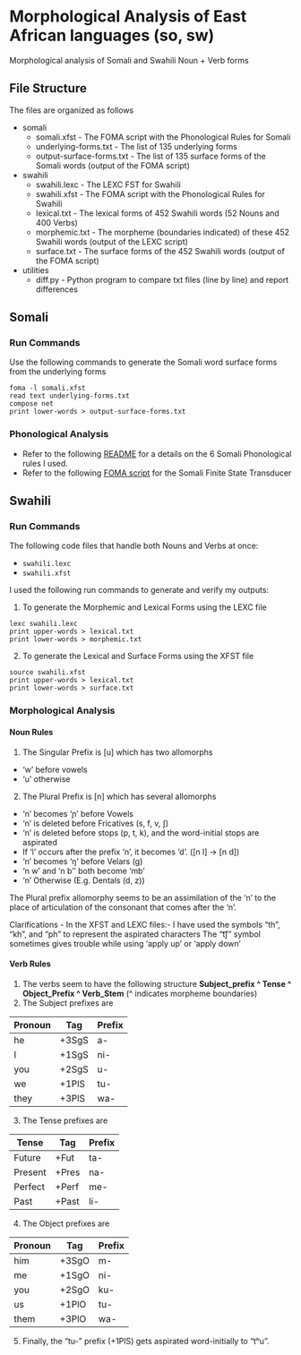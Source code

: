 # Morphological Analysis of East African languages (so, sw)
Morphological analysis of Somali and Swahili Noun + Verb forms

## File Structure

The files are organized as follows
* somali
  * somali.xfst - The FOMA script with the Phonological Rules for Somali
  * underlying-forms.txt - The list of 135 underlying forms
  * output-surface-forms.txt - The list of 135 surface forms of the Somali words (output of the FOMA script)
* swahili
  * swahili.lexc - The LEXC FST for Swahili
  * swahili.xfst - The FOMA script with the Phonological Rules for Swahili
  * lexical.txt - The lexical forms of 452 Swahili words (52 Nouns and 400 Verbs)
  * morphemic.txt - The morpheme (boundaries indicated) of these 452 Swahili words (output of the LEXC script)
  * surface.txt - The surface forms of the 452 Swahili words (output of the FOMA script)
* utilities
  * diff.py - Python program to compare txt files (line by line) and report differences
 






## Somali

### Run Commands
Use the following commands to generate the Somali word surface forms from the underlying forms
```
foma -l somali.xfst
read text underlying-forms.txt
compose net
print lower-words > output-surface-forms.txt
```

### Phonological Analysis
- Refer to the following [README](https://github.com/Aadit3003/fst-noun-verb-sw-so/tree/c43d6eeb1d84769d7dd163b3532fdba53af3e3b7/somali) for a details on the 6 Somali Phonological rules I used.
- Refer to the following [FOMA script](https://github.com/Aadit3003/fst-noun-verb-sw-so/blob/c43d6eeb1d84769d7dd163b3532fdba53af3e3b7/somali/somali.xfst) for the Somali Finite State Transducer

## Swahili
### Run Commands
The following code files that handle both Nouns and Verbs at once:
- `swahili.lexc`
- `swahili.xfst`

I used the following run commands to generate and verify my outputs:
1. To generate the Morphemic and Lexical Forms using the LEXC file
```
lexc swahili.lexc
print upper-words > lexical.txt
print lower-words > morphemic.txt
```
2. To generate the Lexical and Surface Forms using the XFST file
```
source swahili.xfst
print upper-words > lexical.txt
print lower-words > surface.txt
```


### Morphological Analysis

#### Noun Rules
1. The Singular Prefix is [u] which has two allomorphs
  - ‘w’ before vowels
  - ‘u’ otherwise
2. The Plural Prefix is [n] which has several allomorphs
  - ‘n’ becomes ‘ɲ’ before Vowels
  - ‘n’ is deleted before Fricatives (s, f, v, ʃ)
  - ‘n’ is deleted before stops (p, t, k), and the word-initial stops are aspirated
  - If ‘l’ occurs after the prefix ‘n’, it becomes ‘d’. ([n l] -> [n d])
  - ‘n’ becomes ‘ŋ’ before Velars (g)
  - ‘n w’ and ‘n b’’ both become ‘mb’
  - ‘n’ Otherwise (E.g. Dentals (d, z))

The Plural prefix allomorphy seems to be an assimilation of the ‘n’ to the place of articulation of the consonant that comes after the ‘n’.

Clarifications - In the XFST and LEXC files:-
I have used the symbols “th”, “kh”, and “ph” to represent the aspirated characters
The “t͡ʃ” symbol sometimes gives trouble while using ‘apply up’ or ‘apply down’

#### Verb Rules
1. The verbs seem to have the following structure **Subject_prefix ^ Tense ^ Object_Prefix ^ Verb_Stem** (^ indicates morpheme boundaries)
2. The Subject prefixes are

| Pronoun | Tag   | Prefix |
|---------|-------|--------|
| he      | +3SgS | a-     |
| I       | +1SgS | ni-    |
| you     | +2SgS | u-     |
| we      | +1PlS | tu-    |
| they    | +3PlS | wa-    |


3. The Tense prefixes are

| Tense   | Tag   | Prefix |
|---------|-------|--------|
| Future  | +Fut  | ta-    |
| Present | +Pres | na-    |
| Perfect | +Perf | me-    |
| Past    | +Past | li-    |

4. The Object prefixes are
   
| Pronoun | Tag   | Prefix |
|---------|-------|--------|
| him     | +3SgO | m-     |
| me      | +1SgO | ni-    |
| you     | +2SgO | ku-    |
| us      | +1PlO | tu-    |
| them    | +3PlO | wa-    |


5. Finally, the “tu-” prefix (+1PlS) gets aspirated word-initially to “tʰu”.

